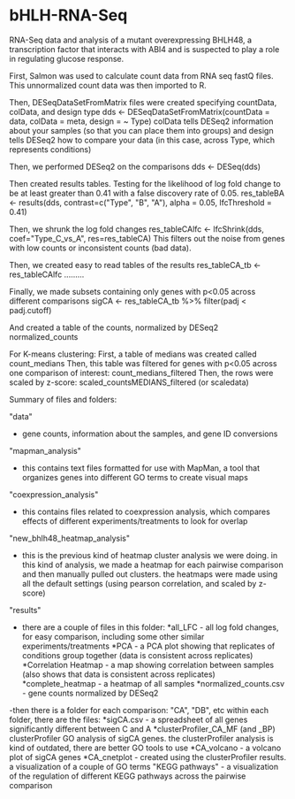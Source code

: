 # bHLH-RNA-Seq
RNA-Seq data and analysis of a mutant overexpressing BHLH48, a transcription factor that interacts with ABI4 and is suspected to play a role in regulating glucose response.

First, Salmon was used to calculate count data from RNA seq fastQ files.
This unnormalized count data was then imported to R.

Then, DESeqDataSetFromMatrix files were created specifying countData, colData, and design type
	dds <- DESeqDataSetFromMatrix(countData = data, colData = meta, design = ~ Type)
	colData tells DESeq2 information about your samples (so that you can place them into groups)
	and design tells DESeq2 how to compare your data (in this case, across Type, which represents conditions)

Then, we performed DESeq2 on the comparisons
	dds <- DESeq(dds)

Then created results tables. Testing for the likelihood of log fold change to be at least greater than 0.41
    with a false discovery rate of 0.05.
	res_tableBA <- results(dds, contrast=c("Type", "B", "A"), alpha = 0.05, lfcThreshold = 0.41)

Then, we shrunk the log fold changes
	res_tableCAlfc <- lfcShrink(dds, coef="Type_C_vs_A", res=res_tableCA)
	This filters out the noise from genes with low counts or inconsistent counts (bad data).

Then, we created easy to read tables of the results
	res_tableCA_tb <- res_tableCAlfc .........
	
Finally, we made subsets containing only genes with p<0.05 across different comparisons
	sigCA <- res_tableCA_tb %>%
	filter(padj < padj.cutoff)
	
And created a table of the counts, normalized by DESeq2
	normalized_counts
	
For K-means clustering:
First, a table of medians was created called count_medians
Then, this table was filtered for genes with p<0.05 across one comparison of interest: count_medians_filtered
Then, the rows were scaled by z-score: scaled_countsMEDIANS_filtered (or scaledata)

Summary of files and folders:

"data" 
- gene counts, information about the samples, and gene ID conversions

"mapman_analysis" 
- this contains text files formatted for use with MapMan, 
  a tool that organizes genes into different GO terms to create visual maps
  
"coexpression_analysis" 
- this contains files related to coexpression analysis,
  which compares effects of different experiments/treatments to look for overlap
  
"new_bhlh48_heatmap_analysis" 
- this is the previous kind of heatmap cluster analysis we were doing.
  in this kind of analysis, we made a heatmap for each pairwise comparison
  and then manually pulled out clusters. the heatmaps were made using all the default 
  settings (using pearson correlation, and scaled by z-score)
  
"results"
- there are a couple of files in this folder:
*all_LFC - all log fold changes, for easy comparison, including some other similar experiments/treatments
*PCA - a PCA plot showing that replicates of conditions group together (data is consistent across replicates)
*Correlation Heatmap - a map showing correlation between samples (also shows that data is consistent across replicates)
*complete_heatmap - a heatmap of all samples 
*normalized_counts.csv - gene counts normalized by DESeq2

-then there is a folder for each comparison: "CA", "DB", etc
within each folder, there are the files:
*sigCA.csv - a spreadsheet of all genes significantly different between C and A
*clusterProfiler_CA_MF (and _BP) clusterProfiler GO analysis of sigCA genes. 
 the clusterProfiler analysis is kind of outdated, there are better GO tools to use
*CA_volcano - a volcano plot of sigCA genes
*CA_cnetplot - created using the clusterProfiler results. a visualization of a couple of GO terms
"KEGG pathways" - a visualization of the regulation of different KEGG pathways across the pairwise comparison




